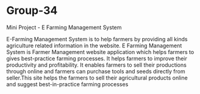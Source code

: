 # Group-34
Mini Project - E Farming Management System




E-Farming Management System is to help farmers by providing all kinds agriculture related information in the website. E Farming Management System is Farmer Management website 
application which helps farmers to gives best-practice farming processes. It helps farmers to improve their productivity and profitability. It enables farmers to sell their productions through online 
and farmers can purchase tools and seeds directly from seller.This site helps the farmers to sell their agricultural products online and suggest best-in-practice farming processes
